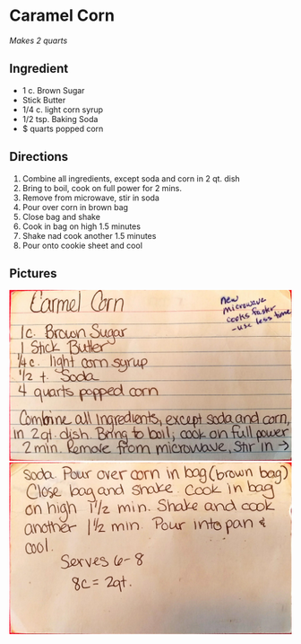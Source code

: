 Caramel Corn
========================================================
*Makes 2 quarts*

Ingredient
----------------------------------------------------------
* 1 c. Brown Sugar
* Stick Butter
* 1/4 c. light corn syrup
* 1/2 tsp. Baking Soda
* $ quarts popped corn

Directions
------------------------------------
1. Combine all ingredients, except soda and corn in 2 qt. dish
2. Bring to boil, cook on full power for 2 mins.
3. Remove from microwave, stir in soda
4. Pour over corn in brown bag
5. Close bag and shake
6. Cook in bag on high 1.5 minutes
7. Shake nad cook another 1.5 minutes
8. Pour onto cookie sheet and cool

Pictures
-------------------------------------------------
![Original Recipe, Part 1](./imgs/caramel_corn-1.jpg "Original Recipe, Part 1")
![Original Recipe, Part 2](./imgs/caramel_corn-2.jpg "Original Recipe, Part 2")


